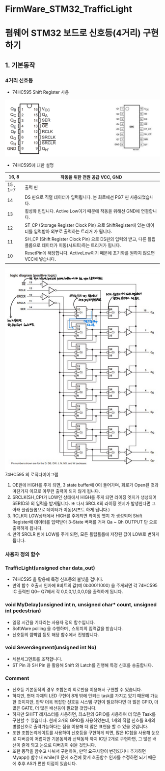 # FirmWare_STM32_TrafficLight

# 펌웨어 STM32 보드로 신호등(4거리) 구현하기

## 1. 기본동작

### 4거리 신호등

- 74HC595 Shift Register 사용

<img src="images/74HC595.png" />

- 74HC595에 대한 설명

| 16, 8 | 작동을 위한 전원 공급 VCC, GND |
| --- | --- |
| 15 , 1~7 | 출력 핀 |
| 14 | DS 핀으로 직렬 데이터가 입력됩니다. 본 회로에선 PG7 핀 사용되었습니다. |
| 13 | 횔성화 핀입니다. Active Low이기 때문에 작동을 위해선 GND에 연결합니다. |
| 12 | ST_CP (Storage Register Clock Pin) 으로 ShiftRegister에 있는 데이터를 입력받아 외부로 출력하는 트리거 가 됩니다. |
| 11 | SH_CP (Shift Register Clock Pin) 으로 DS핀의 입력의 받고, 다른 플립플롭으로 데이터가 이동(시프트)하는 트리거가 됩니다. |
| 10 | ResetPin에 해당합니다. ActiveLow이기 때문에 초기화를 원하지 않으면 VCC에 넣습니다. |

<img src="images/74HC595_FULL.png" />
74HC595 의 로직다이어그램

1. OE핀에 HIGH를 주게 되면, 3 state buffer에 0이 들어가며, 회로가 Open된 것과 마찬가지 이므로 아무런 출력이 되지 않게 됩니다.
2. SRCLK(SH_CP)가 LOW인 상태에서 HIGH를 주게 되면 라이징 엣지가 생성되어 SER(DS) 의 입력을 받게됩니다. 또 다시 SRCLK의 라이징 엣지가 발생한다면 그 아래 플립플롭으로 데이터가 이동(시프트 하게 됩니다.)
3. RCLK이 LOW상태에서 HIGH를 주게되면 라이징 엣지 가 생성되어 Shift Register에 데이터를 입력받아 3-State 버퍼를 거쳐 Qa ~ Qh OUTPUT 단 으로 출력하게 됩니다.
4. 만약 SRCLR 핀에 LOW를 주게 되면, 모든 플립플롭에 저장된 값이 LOW로 변하게 됩니다.

### 사용자 정의 함수

### TrafficLight(unsigned char data_out)

- 74HC595 을 활용해 특정 신호등의 불빛을 겹니다.
- 만약 함수 호출시 인자에 8비트의 값(예 0b00011000) 을 주게되면
각 74HC595 IC 출력핀 Q0~ Q7에서 각 0,0,0,1,1,0,0,0을 출력하게 됩니다.

### void MyDelay(unsigned int n, unsigned char* count, unsigned int pedestrian)

- 일정 시간을 기다리는 사용자 정의 함수입니다.
- SoftWare polling 을 수행하며 , 스위치의 입력값을 받습니다.
- 신호등의 깜빡임 등도 해당 함수에서 진행합니다.

### void SevenSegment(unsigned int No)

- 세븐세그먼트를 조작합니다.
- ST Pin 과 SH Pin 을 활용해 Shift 와 Latch를 진행해 특정 신호를 송출합니다.

### Comment

- 신호등 기본동작의 경우 조합논리 회로만을 이용해서 구현할 수 있습니다.
- 하지만, 현재 과제의 LED 구현이 8개 밖에 안되는 task를 가지고 있기 때문에 가능한 것이지만, 만약 더욱 복잡한 신호등 시스템 구현이 필요하다면 더 많은 GPIO, 더 많은 GATE, 더 많은 배선등이 필요할 것입니다.
- 하지만 SHIFT 레지스터를 사용하면, 최소한의 GPIO를 사용하여 더 많은 Task를 구현할 수 있습니다. 현재 3개의 GPIO를 사용하였는데, 1개의 직렬 신호를 8개의 병렬신호로 출력가능하다는 점을 이용해 더 많은 표현을 할 수 있을 것입니다.
- 또한 조합논리게이트를 사용하여 신호등을 구현하게 되면, 많은 IC칩을 사용해 눈으로 디버깅이 어렵지만 기본동작과 선택동작 까지 IC단 2개로 구현하면, 그 많은 배선이 줄게 되고 눈으로 디버깅이 쉬울 것입니다.
- 또한 동작을 함수고 나눠서 구현하여, 만약 요구사항이 변경되거나 추가하면 Myapp() 함수내 while(1) 문에 조건에 맞게 호출함수 인자를 수정하면 되기 때문에 추후 AS가 편한 이점이 있습니다.
